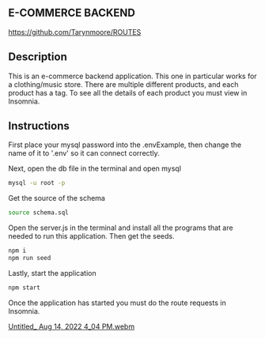 ## E-COMMERCE BACKEND

https://github.com/Tarynmoore/ROUTES

## Description 
This is an e-commerce backend application. This one in particular works for a clothing/music store. There are multiple different products, and each product has a tag. To see all the details of each product you must view in Insomnia. 

## Instructions 
First place your mysql password into the .envExample, then change the name of it to '.env' so it can connect correctly.

Next, open the db file in the terminal and open mysql 
```bash
mysql -u root -p 
``` 
Get the source of the schema
```bash
source schema.sql
```
Open the server.js in the terminal and install all the programs that are needed to run this application. Then get the seeds. 
```bash
npm i 
npm run seed
```
Lastly, start the application 
```bash
npm start
```
Once the application has started you must do the route requests in Insomnia.

[Untitled_ Aug 14, 2022 4_04 PM.webm](https://user-images.githubusercontent.com/101439331/184556532-c3a59301-5889-4e1e-be42-2e7d357d2a3c.webm)
